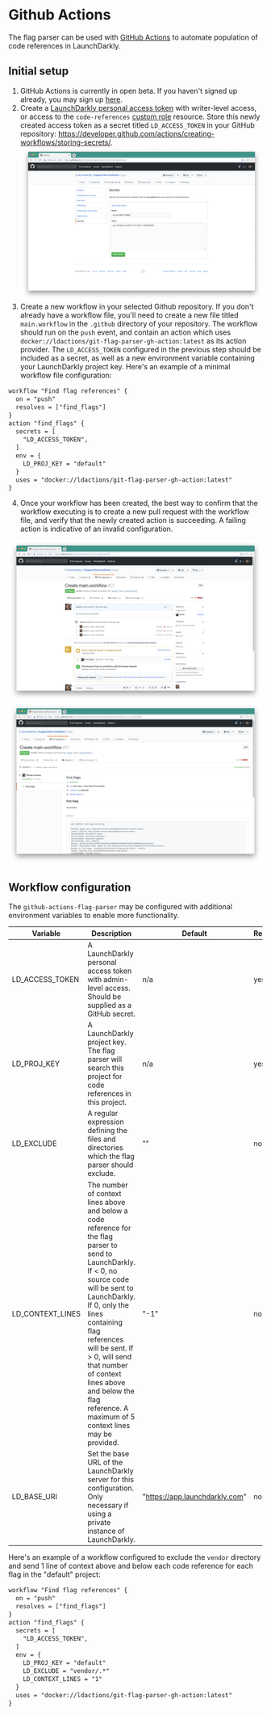 # Github Actions

The flag parser can be used with [GitHub Actions](https://github.com/features/actions) to automate population of code references in LaunchDarkly.

## Initial setup

1. GitHub Actions is currently in open beta. If you haven't signed up already, you may sign up [here](https://github.com/features/actions/signup/).
2. Create a [LaunchDarkly personal access token](https://docs.launchdarkly.com/docs/api-access-tokens) with writer-level access, or access to the `code-references` [custom role](https://docs.launchdarkly.com/v2.0/docs/custom-roles) resource. Store this newly created access token as a secret titled `LD_ACCESS_TOKEN` in your GitHub repository: https://developer.github.com/actions/creating-workflows/storing-secrets/. ![GitHub Actions secret configuration](./images/secret-configuration.png)
3. Create a new workflow in your selected Github repository. If you don't already have a workflow file, you'll need to create a new file titled `main.workflow` in the `.github` directory of your repository. The workflow should run on the `push` event, and contain an action which uses `docker://ldactions/git-flag-parser-gh-action:latest` as its action provider. The `LD_ACCESS_TOKEN` configured in the previous step should be included as a secret, as well as a new environment variable containing your LaunchDarkly project key. Here's an example of a minimal workflow file configuration:

  ```
  workflow "Find flag references" {
    on = "push"
    resolves = ["find_flags"]
  }
  action "find_flags" {
    secrets = [
      "LD_ACCESS_TOKEN",
    ]
    env = {
      LD_PROJ_KEY = "default"
    }
    uses = "docker://ldactions/git-flag-parser-gh-action:latest"
  }
  ```

4. Once your workflow has been created, the best way to confirm that the workflow executing is to create a new pull request with the workflow file, and verify that the newly created action is succeeding. A failing action is indicative of an invalid configuration.

![GitHub Action execution](./images/action-running.png)
![Github Action succeeded](./images/action-succeeded.png)

## Workflow configuration

The `github-actions-flag-parser` may be configured with additional environment variables to enable more functionality.

| Variable | Description | Default | Required |
|------------------|---------------------------------------------------------------------------------------------------------------------------------------------------------------------------------------------------------------------------------------------------------------------------------------------------------------------------------------------------------------|--------------------------------|----------|
| LD_ACCESS_TOKEN | A LaunchDarkly personal access token with admin-level access. Should be supplied as a GitHub secret. | n/a | yes |
| LD_PROJ_KEY | A LaunchDarkly project key. The flag parser will search this project for code references in this project. | n/a | yes |
| LD_EXCLUDE | A regular expression defining the files and directories which the flag parser should exclude. | "" | no |
| LD_CONTEXT_LINES | The number of context lines above and below a code reference for the flag parser to send to LaunchDarkly. If < 0, no source code will be sent to LaunchDarkly. If 0, only the lines containing flag references will be sent. If > 0, will send that number of context lines above and below the flag reference. A maximum of 5 context lines may be provided. | "-1" | no |
| LD_BASE_URI | Set the base URL of the LaunchDarkly server for this configuration. Only necessary if using a private instance of LaunchDarkly. | "https://app.launchdarkly.com" | no |


Here's an example of a workflow configured to exclude the `vendor` directory and send 1 line of context above and below each code reference for each flag in the "default" project:
  ```
  workflow "Find flag references" {
    on = "push"
    resolves = ["find_flags"]
  }
  action "find_flags" {
    secrets = [
      "LD_ACCESS_TOKEN",
    ]
    env = {
      LD_PROJ_KEY = "default"
      LD_EXCLUDE = "vendor/.*"
      LD_CONTEXT_LINES = "1"
    }
    uses = "docker://ldactions/git-flag-parser-gh-action:latest"
  }
  ```
